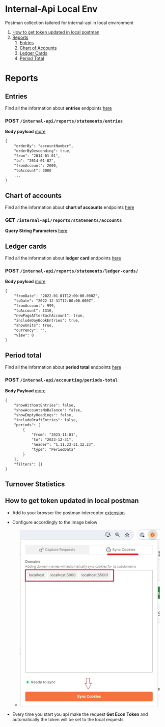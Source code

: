 # Internal-Api Local Env

Postman collection tailored for internal-api in local environment

1. [How to get token updated in local postman](#how-to-get-token-updated-in-local-postman)
2. [Reports](#reports)
    1. [Entries](#entries)
    2. [Chart of Accounts](#chart-of-accounts)
    3. [Ledger Cards](#ledger-cards)
    4. [Period Total](#period-total)

# Reports

## Entries

Find all the information about **entries** endpoints [here](https://github.com/e-conomic/e-conomic/blob/master/code/Economic.InternalApi/Endpoints/Reports/Statements/Entries/EntriesReportController.Net.cs)

### POST `/internal-api/reports/statements/entries`

**Body payload**   [more](https://github.com/e-conomic/e-conomic/blob/master/code/Economic.Dto/Reports/Statements/Entries/ReportyEntriesDto.cs)

```
{
    "orderBy": "accountNumber",
    "orderByDescending": true,
    "from": "2014-01-01",
    "to": "2014-01-02",
    "fromAccount": 2000,
    "toAccount": 3000
    ...
}
```

## Chart of accounts

Find all the information about **chart of accounts** endpoints [here](https://github.com/e-conomic/e-conomic/blob/master/code/Economic.InternalApi/Endpoints/Reports/Statements/ChartOfAccounts/ChartOfAccountsController.Net.cs) 

### GET `/internal-api/reports/statements/accounts`

**Query String Parameters** [here](https://github.com/e-conomic/e-conomic/blob/master/code/Economic.Accounting.Dto/AccountDto.cs)


## Ledger cards

Find all the information about **ledger card** endpoints [here](https://github.com/e-conomic/e-conomic/blob/master/code/Economic.InternalApi/Endpoints/Reports/Statements/LedgerCardsController.Net.cs)

### POST `/internal-api/reports/statements/ledger-cards/`

**Body payload** [more](https://github.com/e-conomic/e-conomic/blob/master/code/Economic.InternalApi.Model/Reports/Statements/LedgerCards/GetLedgerCardsreportLinesModel.cs)

```
{
    "fromDate": "2022-01-01T12:00:00.000Z",
    "toDate": "2022-12-31T12:00:00.000Z",
    "fromAccount": 999,
    "toAccount": 1310,
    "newPageAfterEachAccount": true,
    "includeDayBookEntries": true,
    "showUnits": true,
    "currency": "",
    "view": 0
}
```

## Period total

Find all the information about **period total** endpoints [here](https://github.com/e-conomic/e-conomic/blob/master/code/Economic.InternalApi/Endpoints/Accounting/PeriodsTotalController.Net.cs)

### POST `/internal-api/accounting/periods-total`

**Body Payload** [more](https://github.com/e-conomic/e-conomic/blob/master/code/Economic.Dto/Reports/Statements/PeriodsTotal/PeriodsTotalInput.cs)
```
{
    "showWithoutEntries": false,
    "showAccountsNoBalance": false,
    "showEmptyHeadings": false,
    "includeDraftEntries": false,
    "periods": [
        {
            "from": "2023-11-01",
            "to": "2023-12-31",
            "header": "1.11.23-31.12.23",
            "type": "PeriodData"
        }
    ],
    "filters": {}
}
```

## Turnover Statistics





## How to get token updated in local postman

- Add to your browser the postman interceptor [extension](https://chromewebstore.google.com/detail/postman-interceptor/aicmkgpgakddgnaphhhpliifpcfhicfo)

- Configure accordingly to the image below
  - ![interceptor](images/interceptor.jpg)
- Every time you start you api make the request **Get Econ Token** and automatically the token will be set to the local requests
